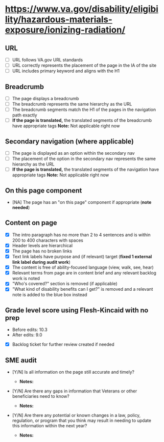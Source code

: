 # https://www.va.gov/disability/eligibility/hazardous-materials-exposure/ionizing-radiation/

## URL
- [ ] URL follows VA.gov URL standards
- [ ] URL correctly represents the placement of the page in the IA of the site
- [ ] URL includes primary keyword and aligns with the H1

## Breadcrumb

- [ ] The page displays a breadcrumb
- [ ] The breadcrumb represents the same hierarchy as the URL
- [ ] The breadcrumb segments match the H1 of the pages in the navigation path exactly         
- [ ] **If the page is translated,** the translated segments of the breadcrumb have appropriate tags **Note:** Not applicable right now

## Secondary navigation (where applicable)

- [ ] The page is displayed as an option within the secondary nav
- [ ] The placement of the option in the secondary nav represents the same hierarchy as the URL
- [ ] **If the page is translated,** the translated segments of the navigation have appropriate tags **Note:** Not applicable right now

## On this page component

- [NA] The page has an "on this page" component if appropriate (**note needed**)
    
## Content on page

- [X] The intro paragraph has no more than 2 to 4 sentences and is within 200 to 400 characters with spaces
- [X] Header levels are hierarchical
- [X] The page has no broken links
- [X] Text link labels have purpose and (if relevant) target (**fixed 1 external link label during audit work**)
- [X] The content is free of ability-focused language (view, walk, see, hear)
- [X] Relevant terms from page are in content brief and any relevant backlog work is noted
- [X] "Who's covered?" section is removed (if applicable) 
- [X] "What kind of disability benefits can I get?" is removed and a relevant note is added to the blue box instead

## Grade level score using Flesh-Kincaid with no prep
- Before edits: 10.3 
- After edits: 9.0

- [X] Backlog ticket for further review created if needed


## SME audit

- [Y/N] Is all information on the page still accurate and timely?

  - **Notes:** 

- [Y/N] Are there any gaps in information that Veterans or other beneficiaries need to know?

  - **Notes:** 

- [Y/N] Are there any potential or known changes in a law, policy, regulation, or program that you think may result in needing to update this information within the next year?

  - **Notes:** 
